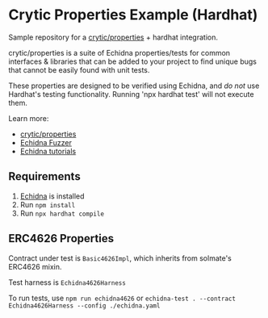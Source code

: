 # Crytic Properties Example (Hardhat)

Sample repository for a [crytic/properties](https://github.com/crytic/properties) + hardhat integration. 

crytic/properties is a suite of Echidna properties/tests for common interfaces & libraries that can be added to your project to find unique bugs that cannot be easily found with unit tests.

These properties are designed to be verified using Echidna, and _do not_ use Hardhat's testing functionality. Running 'npx hardhat test' will not execute them. 

Learn more:
- [crytic/properties](https://github.com/crytic/properties)
- [Echidna Fuzzer](https://github.com/crytic/echidna)
- [Echidna tutorials](https://secure-contracts.com/program-analysis/echidna/index.html)

## Requirements

1. [Echidna](https://github.com/crytic/echidna) is installed
2. Run `npm install`
3. Run `npx hardhat compile`

## ERC4626 Properties

Contract under test is `Basic4626Impl`, which inherits from solmate's ERC4626 mixin.

Test harness is `Echidna4626Harness`

To run tests, use `npm run echidna4626` or  `echidna-test . --contract Echidna4626Harness --config ./echidna.yaml`